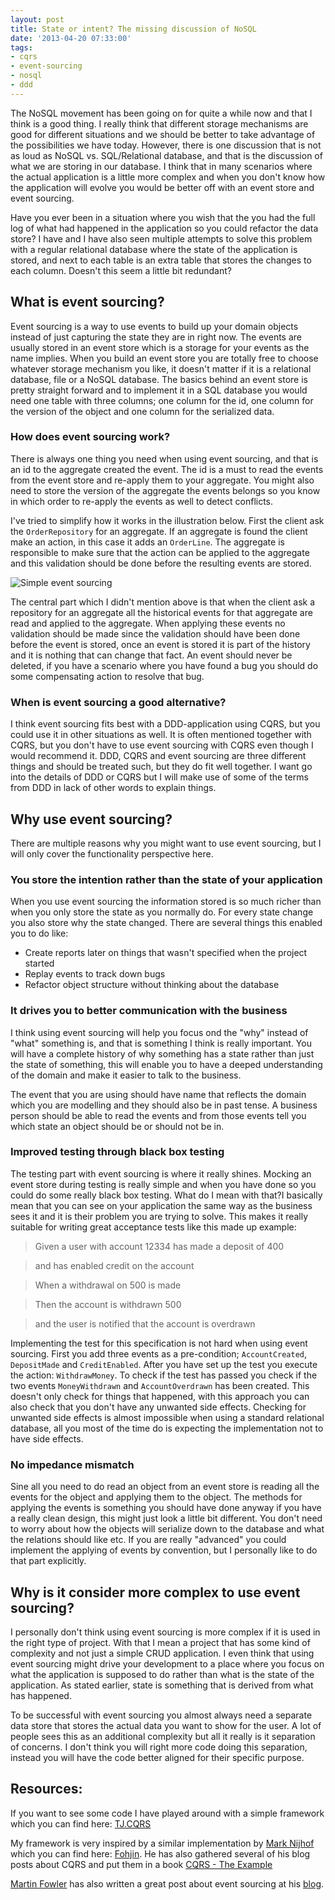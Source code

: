 ```yaml
---
layout: post
title: State or intent? The missing discussion of NoSQL
date: '2013-04-20 07:33:00'
tags:
- cqrs
- event-sourcing
- nosql
- ddd
---
```


The NoSQL movement has been going on for quite a while now and that I think is a good thing. I really think that different storage mechanisms are good for different situations and we should be better to take advantage of the possibilities we have today. However, there is one discussion that is not as loud as NoSQL vs. SQL/Relational database, and that is the discussion of what we are storing in our database. I think that in many scenarios where the actual application is a little more complex and when you don't know how the application will evolve you would be better off with an event store and event sourcing.

Have you ever been in a situation where you wish that the you had the full log of what had happened in the application so you could refactor the data store? I have and I have also seen multiple attempts to solve this problem with a regular relational database where the state of the application is stored, and next to each table is an extra table that stores the changes to each column. Doesn't this seem a little bit redundant?

## What is event sourcing?
Event sourcing is a way to use events to build up your domain objects instead of just capturing the state they are in right now. The events are usually stored in an event store which is a storage for your events as the name implies. When you build an event store you are totally free to choose whatever storage mechanism you like, it doesn't matter if it is a relational database, file or a NoSQL database. The basics behind an event store is pretty straight forward and to implement it in a SQL database you would need one table with three columns; one column for the id, one column for the version of the object and one column for the serialized data.

### How does event sourcing work?
There is always one thing you need when using event sourcing, and that is an id to the aggregate created the event. The id is a must to read the events from the event store and re-apply them to your aggregate. You might also need to store the version of the aggregate the events belongs so you know in which order to re-apply the events as well to detect conflicts.

I've tried to simplify how it works in the illustration below. First the client ask the `OrderRepository` for an aggregate. If an aggregate is found the client make an action, in this case it adds an `OrderLine`. The aggregate is responsible to make sure that the action can be applied to the aggregate and this validation should be done before the resulting events are stored.

![Simple event sourcing][1]

The central part which I didn't mention above is that when the client ask a repository for an aggregate all the historical events for that aggregate are read and applied to the aggregate. When applying these events no validation should be made since the validation should have been done before the event is stored, once an event is stored it is part of the history and it is nothing that can change that fact. An event should never be deleted, if you have a scenario where you have found a bug you should do some compensating action to resolve that bug.

### When is event sourcing a good alternative?
I think event sourcing fits best with a DDD-application using CQRS, but you could use it in other situations as well. It is often mentioned together with CQRS, but you don't have to use event sourcing with CQRS even though I would recommend it. DDD, CQRS and event sourcing are three different things and should be treated such, but they do fit well together. I want go into the details of DDD or CQRS but I will make use of some of the terms from DDD in lack of other words to explain things.

## Why use event sourcing?
There are multiple reasons why you might want to use event sourcing, but I will only cover the functionality perspective here.

### You store the intention rather than the state of your application
When you use event sourcing the information stored is so much richer than when you only store the state as you normally do. For every state change you also store why the state changed. There are several things this enabled you to do like:

 * Create reports later on things that wasn't specified when the project started
 * Replay events to track down bugs
 * Refactor object structure without thinking about the database

### It drives you to better communication with the business
I think using event sourcing will help you focus ond the "why" instead of "what" something is, and that is something I think is really important. You will have a complete history of why something has a state rather than just the state of something, this will enable you to have a deeped understanding of the domain and make it easier to talk to the business.

The event that you are using should have name that reflects the domain which you are modelling and they should also be in past tense. A business person should be able to read the events and from those events tell you which state an object should be or should not be in. 

### Improved testing through black box testing
The testing part with event sourcing is where it really shines. Mocking an event store during testing is really simple and when you have done so you could do some really black box testing. What do I mean with that?I basically mean that you can see on your application the same way as the business sees it and it is their problem you are trying to solve. This makes it really suitable for writing great acceptance tests like this  made up example:

> Given a user with account 12334 has made a deposit of 400

> and has enabled credit on the account

> When a withdrawal on 500 is made

> Then the account is withdrawn 500

> and the user is notified that the account is overdrawn

Implementing the test for this specification is not hard when using event sourcing. First you add three events as a pre-condition; `AccountCreated`, `DepositMade` and `CreditEnabled`. After you have set up the test you execute the action: `WithdrawMoney`. To check if the test has passed you check if the two events `MoneyWithdrawn` and `AccountOverdrawn` has been created. This doesn't only check for things that happened, with this approach you can also check that you don't have any unwanted side effects. Checking for unwanted side effects is almost impossible when using a standard relational database, all you most of the time do is expecting the implementation not to have side effects.

### No impedance mismatch
Sine all you need to do read an object from an event store is reading all the events for the object and applying them to the object. The methods for applying the events is something you should have done anyway if you have a really clean design, this might just look a little bit different. You don't need to worry about how the objects will serialize down to the database and what the relations should like etc. If you are really "advanced" you could implement the applying of events by convention, but I personally like to do that part explicitly.

## Why is it consider more complex to use event sourcing?
I personally don't think using event sourcing is more complex if it is used in the right type of project. With that I mean a project that has some kind of complexity and not just a simple CRUD application. I even think that using event sourcing might drive your development to a place where you focus on what the application is supposed to do rather than what is the state of the application. As stated earlier, state is something that is derived from what has happened.

To be successful with event sourcing you almost always need a separate data store that stores the actual data you want to show for the user. A lot of people sees this as an additional complexity but all it really is it separation of concerns. I don't think you will right more code doing this separation, instead you will have the code better aligned for their specific purpose.

## Resources:
If you want to see some code I have played around with a simple framework which you can find here: [TJ.CQRS](https://github.com/mastoj/TJ.CQRS)

My framework is very inspired by a similar implementation by [Mark Nijhof](http://cre8ivethought.com/blog) which you can find here: [Fohjin](https://github.com/MarkNijhof/Fohjin). He has also gathered several of his blog posts about CQRS and put them in a book [CQRS - The Example](https://leanpub.com/cqrs)

[Martin Fowler](http://martinfowler.com/) has also written a great post about event sourcing at his [blog](http://martinfowler.com/eaaDev/EventSourcing.html).


  [1]: https://public.bn1.livefilestore.com/y1pwK56vcHOuKJy8WVO1nS0PE7ksgfB5xbshOlmouXipAuAsFkCoaAtH0KDMZ_r6-xGDp9zDXhD8Q9GIHwGMibHbw/EventSourcing.png?psid=1